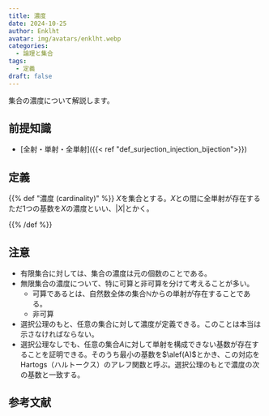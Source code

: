 ```yaml
---
title: 濃度
date: 2024-10-25
author: Enklht
avatar: img/avatars/enklht.webp
categories:
  - 論理と集合
tags:
  - 定義
draft: false
---
```


集合の濃度について解説します。

<!--more-->

## 前提知識

- [全射・単射・全単射]({{< ref "def_surjection_injection_bijection">}})

## 定義

{{% def "濃度 (cardinality)" %}}
$X$を集合とする。$X$との間に全単射が存在するただ1つの基数を$X$の濃度といい、$|X|$とかく。

{{% /def %}}

## 注意

- 有限集合に対しては、集合の濃度は元の個数のことである。
- 無限集合の濃度について、特に可算と非可算を分けて考えることが多い。
  - 可算であるとは、自然数全体の集合$\mathbb{N}$からの単射が存在することである。
  - 非可算
- 選択公理のもと、任意の集合に対して濃度が定義できる。このことは本当は示さなければならない。
- 選択公理なしでも、任意の集合$A$に対して単射を構成できない基数が存在することを証明できる。そのうち最小の基数を$\alef(A)$とかき、この対応をHartogs（ハルトークス）のアレフ関数と呼ぶ。選択公理のもとで濃度の次の基数と一致する。

## 参考文献
